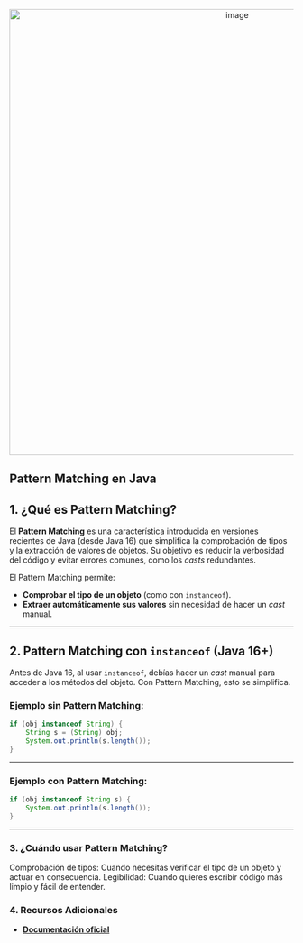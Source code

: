 <p align="center">
  <img width="792" alt="image" src="https://github.com/user-attachments/assets/bf72f843-1d0b-4d3a-b7c8-824be47a0780"/>
</p>

## Pattern Matching en Java

## 1. ¿Qué es Pattern Matching?

El **Pattern Matching** es una característica introducida en versiones recientes de Java (desde Java 16) que simplifica la comprobación de tipos y la extracción de valores de objetos. Su objetivo es reducir la verbosidad del código y evitar errores comunes, como los _casts_ redundantes.

El Pattern Matching permite:
- **Comprobar el tipo de un objeto** (como con `instanceof`).
- **Extraer automáticamente sus valores** sin necesidad de hacer un _cast_ manual.

---

## 2. Pattern Matching con `instanceof` (Java 16+)

Antes de Java 16, al usar `instanceof`, debías hacer un _cast_ manual para acceder a los métodos del objeto.
Con Pattern Matching, esto se simplifica.

### Ejemplo sin Pattern Matching:
```java
if (obj instanceof String) {
    String s = (String) obj; 
    System.out.println(s.length());
}
```
---

### Ejemplo con Pattern Matching:

```java
if (obj instanceof String s) { 
    System.out.println(s.length());
}
```
---

### 3. ¿Cuándo usar Pattern Matching?

Comprobación de tipos: Cuando necesitas verificar el tipo de un objeto y actuar en consecuencia.
Legibilidad: Cuando quieres escribir código más limpio y fácil de entender.

### 4. Recursos Adicionales

- **[Documentación oficial](https://docs.oracle.com/en/java/)**
